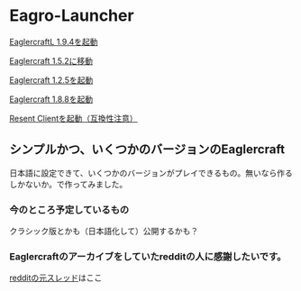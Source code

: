 # Eagro-Launcher

[EaglercraftL 1.9.4を起動](https://magurock.github.io/Eagro-Launcher/1.9/)

[Eaglercraft 1.5.2に移動](https://magurock.github.io/Eaglercraft-for-Japan/)

[Eaglercraft 1.2.5を起動](https://magurock.github.io/Eagro-Launcher/1.2/)

[Eaglercraft 1.8.8を起動](https://magurock.github.io/Eagro-Launcher/1.8/)

[Resent Clientを起動（互換性注意）](https://magurock.github.io/Eagro-Launcher/RT/)

## シンプルかつ、いくつかのバージョンのEaglercraft

日本語に設定できて、いくつかのバージョンがプレイできるもの。無いなら作るしかないか。で作ってみました。

### 今のところ予定しているもの

クラシック版とかも（日本語化して）公開するかも？

### Eaglercraftのアーカイブをしていたredditの人に感謝したいです。
[redditの元スレッド](https://www.reddit.com/r/eaglercraft/comments/1btl7w9/the_ultimate_eaglercraft_archive/)はここ
